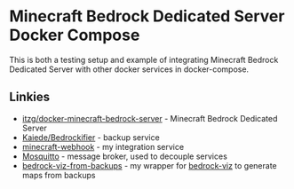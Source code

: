 # Minecraft Bedrock Dedicated Server Docker Compose

This is both a testing setup and example of integrating Minecraft Bedrock Dedicated Server with other docker services in docker-compose.

## Linkies

* [itzg/docker-minecraft-bedrock-server](https://github.com/itzg/docker-minecraft-bedrock-server) - Minecraft Bedrock Dedicated Server
* [Kaiede/Bedrockifier](https://github.com/Kaiede/Bedrockifier) - backup service
* [minecraft-webhook](https://github.com/edward3h/minecraft-webhook) - my integration service
* [Mosquitto](https://mosquitto.org/) - message broker, used to decouple services
* [bedrock-viz-from-backups](https://github.com/edward3h/bedrock-viz-from-backups) - my wrapper for [bedrock-viz](https://github.com/bedrock-viz/bedrock-viz) to generate maps from backups